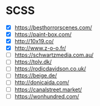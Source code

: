 # SCSS

- [x] https://besthorrorscenes.com/
- [x] https://paint-box.com/
- [x] http://10x19.co/
- [x] http://www.z-o-o.fr/
- [ ] https://schwartzmedia.com.au/
- [ ] https://tolv.dk/
- [ ] https://rodicdavidson.co.uk/
- [ ] https://beige.de/
- [ ] http://donicaida.com/
- [ ] https://canalstreet.market/
- [ ] https://wonhundred.com/
